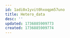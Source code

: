 ```yaml
---
id: 1adi0x1yvit0hxoqpm57uno
title: Hetero_data
desc: ''
updated: 1736885909773
created: 1736885909774
---
```

